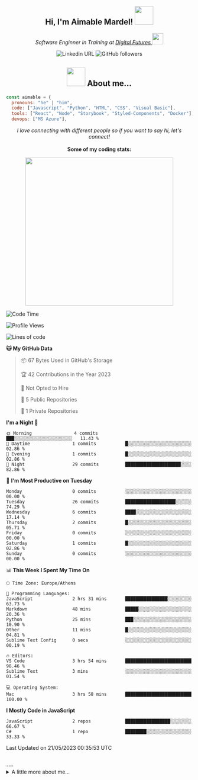 

<h2 align="center"> Hi, I'm Aimable Mardel! <img src="[https://media.giphy.com/media/mGcNjsfWAjY5AEZNw6/giphy.gif](https://media0.giphy.com/media/2IudUHdI075HL02Pkk/giphy.gif?cid=ecf05e47a2qrsss0ett2onebui4y302znawm57o42l3gt4xt&ep=v1_gifs_search&rid=giphy.gif&ct=g)" width="50"></h2>

<p align="center"><em>Software Enginner in Training at <a href="https://digitalfutures.com/">Digital Futures </a><img src="https://media.giphy.com/media/ukMiDlCmdv2og/giphy.gif" width="30"></br>
</em>
  <p align="center">
<img alt="Linkedin URL" src="https://img.shields.io/twitter/url?label=Aimable Mardel&logo=Linkedin&style=social&url=https%3A%2F%2Fwww.linkedin.com%2Fin%2Faimable-mardel%2F"> <img alt="GitHub followers" src="https://img.shields.io/github/followers/mardeldev?style=social">

  </p>
</p>


<h2 align="center"><img src="https://media.giphy.com/media/l4FGI8GoTL7N4DsyI/giphy.gif" width="50"> About me... </h2>



```javascript
const aimable = {
  pronouns: "he" | "him",
  code: ["Javascript", "Python", "HTML", "CSS", "Visual Basic"],
  tools: ["React", "Node", "Storybook", "Styled-Components", "Docker"],
  devops: ["MS Azure"],
```
<p align ="center">
<em>I love connecting with different people so if you want to say hi, let's connect!</em></br></br>
<strong>Some of my coding stats:</strong>
</p>
  
  

<p align="center">
<img align='center' src="https://wakatime.com/share/@b12e4e1a-3d9d-498d-a23b-d89cc4751cc0/fc99cab6-78ce-48f6-8b6d-fe2d0659a35a.svg" width="400">
</p>


<!--START_SECTION:waka-->
![Code Time](http://img.shields.io/badge/Code%20Time-3%20hrs%2057%20mins-blue)

![Profile Views](http://img.shields.io/badge/Profile%20Views-215-blue)

![Lines of code](https://img.shields.io/badge/From%20Hello%20World%20I%27ve%20Written-0%20lines%20of%20code-blue)

**🐱 My GitHub Data** 

> 📦 67 Bytes Used in GitHub's Storage 
 > 
> 🏆 42 Contributions in the Year 2023
 > 
> 🚫 Not Opted to Hire
 > 
> 📜 5 Public Repositories 
 > 
> 🔑 1 Private Repositories 
 > 
**I'm a Night 🦉** 

```text
🌞 Morning                4 commits           ███░░░░░░░░░░░░░░░░░░░░░░   11.43 % 
🌆 Daytime                1 commits           █░░░░░░░░░░░░░░░░░░░░░░░░   02.86 % 
🌃 Evening                1 commits           █░░░░░░░░░░░░░░░░░░░░░░░░   02.86 % 
🌙 Night                  29 commits          █████████████████████░░░░   82.86 % 
```
📅 **I'm Most Productive on Tuesday** 

```text
Monday                   0 commits           ░░░░░░░░░░░░░░░░░░░░░░░░░   00.00 % 
Tuesday                  26 commits          ███████████████████░░░░░░   74.29 % 
Wednesday                6 commits           ████░░░░░░░░░░░░░░░░░░░░░   17.14 % 
Thursday                 2 commits           █░░░░░░░░░░░░░░░░░░░░░░░░   05.71 % 
Friday                   0 commits           ░░░░░░░░░░░░░░░░░░░░░░░░░   00.00 % 
Saturday                 1 commits           █░░░░░░░░░░░░░░░░░░░░░░░░   02.86 % 
Sunday                   0 commits           ░░░░░░░░░░░░░░░░░░░░░░░░░   00.00 % 
```


📊 **This Week I Spent My Time On** 

```text
🕑︎ Time Zone: Europe/Athens

💬 Programming Languages: 
JavaScript               2 hrs 31 mins       ████████████████░░░░░░░░░   63.73 % 
Markdown                 48 mins             █████░░░░░░░░░░░░░░░░░░░░   20.36 % 
Python                   25 mins             ███░░░░░░░░░░░░░░░░░░░░░░   10.90 % 
Other                    11 mins             █░░░░░░░░░░░░░░░░░░░░░░░░   04.81 % 
Sublime Text Config      0 secs              ░░░░░░░░░░░░░░░░░░░░░░░░░   00.19 % 

🔥 Editors: 
VS Code                  3 hrs 54 mins       █████████████████████████   98.46 % 
Sublime Text             3 mins              ░░░░░░░░░░░░░░░░░░░░░░░░░   01.54 % 

💻 Operating System: 
Mac                      3 hrs 58 mins       █████████████████████████   100.00 % 
```

**I Mostly Code in JavaScript** 

```text
JavaScript               2 repos             █████████████████░░░░░░░░   66.67 % 
C#                       1 repo              ████████░░░░░░░░░░░░░░░░░   33.33 % 
```




 Last Updated on 21/05/2023 00:35:53 UTC
<!--END_SECTION:waka-->
<br/>
---
<details>
  <summary> A little more about me... </summary>
  
  
👋🏾 Hi there! I'm Aimable, a passionate and experienced professional with a relentless drive to learn, create, and innovate. I have a background in structural engineering, and I have a keen eye for detail and a strong analytical ability. I have a solid foundation in programming and I'm dedicated to crafting high-quality, efficient, and scalable solutions that make a difference.

My passion for software lies in the ability to think up and create whatever ideas you can dream up, and implementing them elegantly.




🌟 **My Expertise:**
- Skilled in multiple programming languages, including Python, JavaScript, HTML/CSS
- Certified in cloud solutions with Microsoft Azure
- Strong understanding of data structures, algorithms, and software design principles
- Skilled in database management, including SQL and NoSQL solutions
- Familiarity with Agile methodologies and version control systems like Git

🚀 **What I Bring to the Table:**
- A proven track record of delivering successful projects in various domains
- Excellent problem-solving skills and a growth mindset
- A collaborative spirit, always eager to share knowledge and learn from others
- Strong communication skills, ensuring seamless teamwork and effective project management
- A customer-focused approach, valuing user experience and satisfaction

🌱 **Continuously Learning:**
I'm always on the lookout for new technologies, tools, and best practices to stay ahead of the curve and deliver cutting-edge solutions. Currently, I'm diving deeper into cloud computing, machine learning, and artificial intelligence.

📫 **Let's Connect:**
I'm excited to collaborate on projects, discuss ideas, or simply chat about the latest tech trends. Feel free to reach out to me on [LinkedIn](https://www.linkedin.com/in/aimable-mardel) or send me an email at aimable.mardel@gmail.com.

🔍 **Looking for Opportunities:**
I'm open to new challenges and opportunities to grow as a software engineer. If you're an employer seeking a dedicated, results-driven professional, let's talk about how I can contribute to your team's success!
  
</details>
